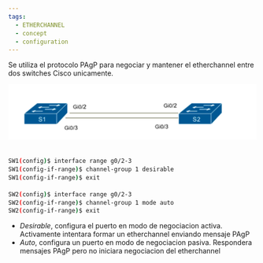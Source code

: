 ```yaml
---
tags:
  - ETHERCHANNEL
  - concept
  - configuration
---
```


Se utiliza el protocolo PAgP para negociar y mantener el etherchannel entre dos switches Cisco unicamente.

![](_anexos_/Screenshot%20from%202024-01-04%2017-15-46.png)

``` bash

SW1(config)$ interface range g0/2-3
SW1(config-if-range)$ channel-group 1 desirable      
SW1(config-if-range)$ exit

SW2(config)$ interface range g0/2-3
SW2(config-if-range)$ channel-group 1 mode auto      
SW2(config-if-range)$ exit
```

- _Desirable_, configura el puerto en modo de negociacion activa. Activamente intentara formar un etherchannel enviando mensaje PAgP
- _Auto_, configura un puerto en modo de negociacion pasiva. Respondera mensajes PAgP pero no iniciara negociacion del etherchannel